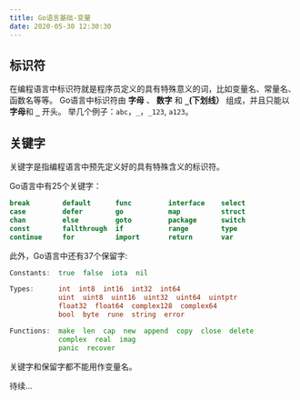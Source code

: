 ```yaml
---
title: Go语言基础-变量
date: 2020-05-30 12:30:30
---
```


## 标识符
在编程语言中标识符就是程序员定义的具有特殊意义的词，比如变量名、常量名、函数名等等。 Go语言中标识符由 **字母** 、 **数字** 和 **`_`(下划线）** 组成，并且只能以**字母**和 **`_`** 开头。 举几个例子：`abc`，`_`，`_123`, `a123`。

## 关键字
关键字是指编程语言中预先定义好的具有特殊含义的标识符。 

Go语言中有25个关键字：
```go
break        default      func         interface    select
case         defer        go           map          struct
chan         else         goto         package      switch
const        fallthrough  if           range        type
continue     for          import       return       var
```

此外，Go语言中还有37个保留字:
```go
Constants:  true  false  iota  nil

Types:      int  int8  int16  int32  int64  
            uint  uint8  uint16  uint32  uint64  uintptr
            float32  float64  complex128  complex64
            bool  byte  rune  string  error

Functions:  make  len  cap  new  append  copy  close  delete
            complex  real  imag
            panic  recover
```

关键字和保留字都不能用作变量名。

待续...